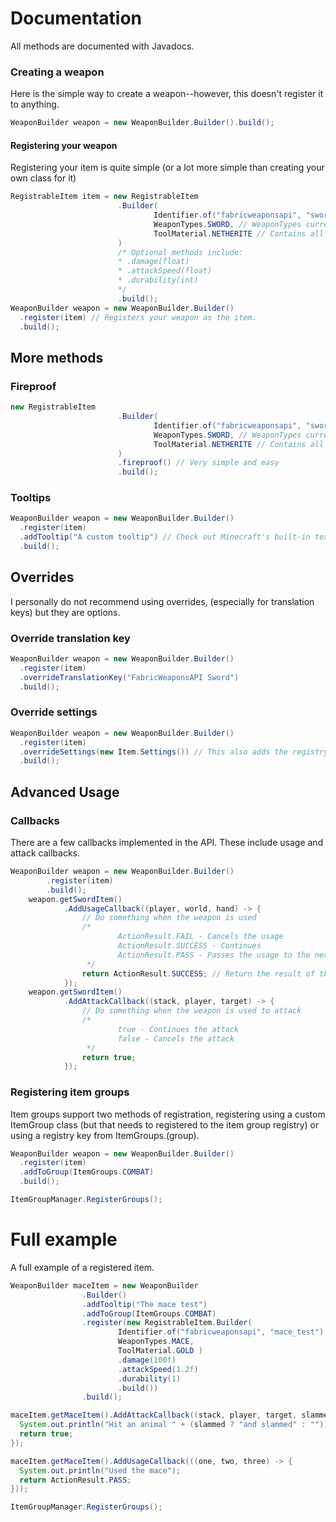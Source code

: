 # Documentation
All methods are documented with Javadocs. <br>
### Creating a weapon
Here is the simple way to create a weapon--however, this doesn't register it to anything.
```java
WeaponBuilder weapon = new WeaponBuilder.Builder().build();
```
#### Registering your weapon
Registering your item is quite simple (or a lot more simple than creating your own class for it)
```java
RegistrableItem item = new RegistrableItem
                        .Builder(
                                Identifier.of("fabricweaponsapi", "sword"),
                                WeaponTypes.SWORD, // WeaponTypes currently include SWORD, AXE, and MACE
                                ToolMaterial.NETHERITE // Contains all tool materials
                        )
                        /* Optional methods include:
                        * .damage(float)
                        * .attackSpeed(float)
                        * .durability(int)
                        */
                        .build();
WeaponBuilder weapon = new WeaponBuilder.Builder()
  .register(item) // Registers your weapon as the item.
  .build();
```
## More methods
### Fireproof
```java
new RegistrableItem
                        .Builder(
                                Identifier.of("fabricweaponsapi", "sword"),
                                WeaponTypes.SWORD, // WeaponTypes currently include SWORD, AXE, and MACE
                                ToolMaterial.NETHERITE // Contains all tool materials
                        )
                        .fireproof() // Very simple and easy
                        .build();
```
### Tooltips
```java
WeaponBuilder weapon = new WeaponBuilder.Builder()
  .register(item)
  .addTooltip("A custom tooltip") // Check out Minecraft's built-in text colour coding system
  .build();
```
## Overrides
I personally do not recommend using overrides, (especially for translation keys) but they are options.
### Override translation key
```java
WeaponBuilder weapon = new WeaponBuilder.Builder()
  .register(item)
  .overrideTranslationKey("FabricWeaponsAPI Sword")
  .build();
```
### Override settings
```java
WeaponBuilder weapon = new WeaponBuilder.Builder()
  .register(item)
  .overrideSettings(new Item.Settings()) // This also adds the registry key
  .build();
```
## Advanced Usage
### Callbacks
There are a few callbacks implemented in the API. These include usage and attack callbacks.
```java
WeaponBuilder weapon = new WeaponBuilder.Builder()
        .register(item)
        .build();
    weapon.getSwordItem()
            .AddUsageCallback((player, world, hand) -> {
                // Do something when the weapon is used
                /*
                        ActionResult.FAIL - Cancels the usage
                        ActionResult.SUCCESS - Continues
                        ActionResult.PASS - Passes the usage to the next handler
                 */
                return ActionResult.SUCCESS; // Return the result of the usage
            });
    weapon.getSwordItem()
            .AddAttackCallback((stack, player, target) -> {
                // Do something when the weapon is used to attack
                /*
                        true - Continues the attack
                        false - Cancels the attack
                 */
                return true;
            });
```
### Registering item groups
Item groups support two methods of registration, registering using a custom ItemGroup class (but that needs to registered to
the item group registry) or using a registry key from ItemGroups.(group).
```java
WeaponBuilder weapon = new WeaponBuilder.Builder()
  .register(item)
  .addToGroup(ItemGroups.COMBAT)
  .build();

ItemGroupManager.RegisterGroups();
```


# Full example
A full example of a registered item.
```java
WeaponBuilder maceItem = new WeaponBuilder
                .Builder()
                .addTooltip("The mace test")
                .addToGroup(ItemGroups.COMBAT)
                .register(new RegistrableItem.Builder(
                        Identifier.of("fabricweaponsapi", "mace_test"),
                        WeaponTypes.MACE,
                        ToolMaterial.GOLD )
                        .damage(100f)
                        .attackSpeed(1.2f)
                        .durability(1)
                        .build())
                .build();

maceItem.getMaceItem().AddAttackCallback((stack, player, target, slammed) -> {
  System.out.println("Hit an animal " + (slammed ? "and slammed" : ""));
  return true;
});

maceItem.getMaceItem().AddUsageCallback(((one, two, three) -> {
  System.out.println("Used the mace");
  return ActionResult.PASS;
}));

ItemGroupManager.RegisterGroups();
```
